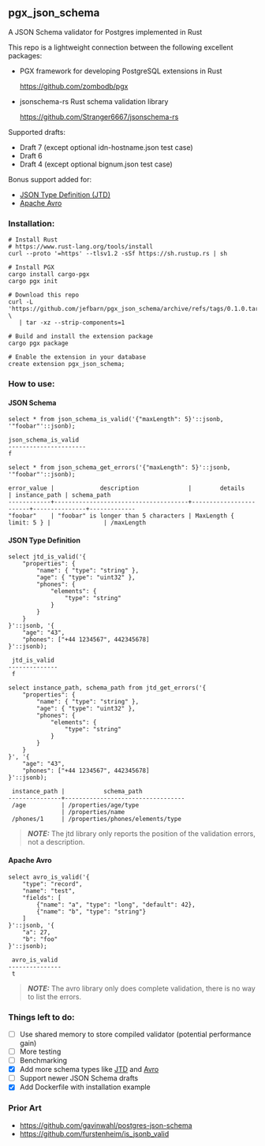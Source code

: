 ## pgx_json_schema

A JSON Schema validator for Postgres implemented in Rust

This repo is a lightweight connection between the following excellent packages:
* PGX framework for developing PostgreSQL extensions in Rust
  
  https://github.com/zombodb/pgx
* jsonschema-rs Rust schema validation library
  
  https://github.com/Stranger6667/jsonschema-rs

Supported drafts:

* Draft 7 (except optional idn-hostname.json test case)
* Draft 6
* Draft 4 (except optional bignum.json test case)

Bonus support added for:
* [JSON Type Definition (JTD)](https://jsontypedef.com/)
* [Apache Avro](https://avro.apache.org/)

### Installation:

```shell
# Install Rust
# https://www.rust-lang.org/tools/install
curl --proto '=https' --tlsv1.2 -sSf https://sh.rustup.rs | sh

# Install PGX
cargo install cargo-pgx
cargo pgx init

# Download this repo
curl -L 'https://github.com/jefbarn/pgx_json_schema/archive/refs/tags/0.1.0.tar.gz' \
   | tar -xz --strip-components=1
   
# Build and install the extension package
cargo pgx package

# Enable the extension in your database
create extension pgx_json_schema;
```

### How to use:

#### JSON Schema
```
select * from json_schema_is_valid('{"maxLength": 5}'::jsonb, '"foobar"'::jsonb);

json_schema_is_valid
----------------------
f
```

```
select * from json_schema_get_errors('{"maxLength": 5}'::jsonb, '"foobar"'::jsonb);

error_value |             description              |        details         | instance_path | schema_path
------------+--------------------------------------+------------------------+---------------+-------------
"foobar"    | "foobar" is longer than 5 characters | MaxLength { limit: 5 } |               | /maxLength
```

#### JSON Type Definition
```
select jtd_is_valid('{
    "properties": {
        "name": { "type": "string" },
        "age": { "type": "uint32" },
        "phones": {
            "elements": {
                "type": "string"
            }
        }
    }
}'::jsonb, '{
    "age": "43",
    "phones": ["+44 1234567", 442345678]
}'::jsonb);

 jtd_is_valid 
--------------
 f
```

```
select instance_path, schema_path from jtd_get_errors('{
    "properties": {
        "name": { "type": "string" },
        "age": { "type": "uint32" },
        "phones": {
            "elements": {
                "type": "string"
            }
        }
    }
}', '{
    "age": "43",
    "phones": ["+44 1234567", 442345678]
}'::jsonb);

 instance_path |           schema_path            
---------------+----------------------------------
 /age          | /properties/age/type
               | /properties/name
 /phones/1     | /properties/phones/elements/type

```

> **_NOTE:_**  The jtd library only reports the position of the validation errors, not a description.

#### Apache Avro
```
select avro_is_valid('{
    "type": "record",
    "name": "test",
    "fields": [
        {"name": "a", "type": "long", "default": 42},
        {"name": "b", "type": "string"}
    ]
}'::jsonb, '{
    "a": 27,
    "b": "foo"
}'::jsonb);

 avro_is_valid 
---------------
 t
```

> **_NOTE:_**  The avro library only does complete validation, there is no way to list the errors.


### Things left to do:

- [ ] Use shared memory to store compiled validator (potential performance gain)
- [ ] More testing
- [ ] Benchmarking
- [x] Add more schema types like [JTD](https://jsontypedef.com/) and [Avro](https://avro.apache.org/)
- [ ] Support newer JSON Schema drafts
- [x] Add Dockerfile with installation example

### Prior Art
- https://github.com/gavinwahl/postgres-json-schema
- https://github.com/furstenheim/is_jsonb_valid